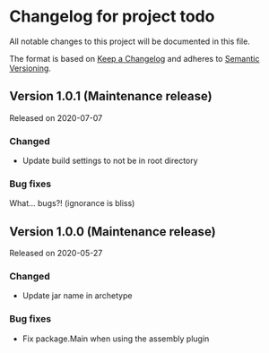 # Changelog for project todo
All notable changes to this project will be documented in this file.

The format is based on [Keep a Changelog](https://keepachangelog.com/en/1.0.0/) 
and adheres to [Semantic Versioning](https://semver.org/spec/v2.0.0.html).

## Version 1.0.1 (Maintenance release)
Released on 2020-07-07

### Changed
- Update build settings to not be in root directory

### Bug fixes
What... bugs?! (ignorance is bliss)

## Version 1.0.0 (Maintenance release)
Released on 2020-05-27

### Changed
- Update jar name in archetype

### Bug fixes
- Fix package.Main when using the assembly plugin

